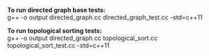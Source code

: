 **To run directed graph base tests:**  
g++ -o output directed_graph.cc directed_graph_test.cc -std=c++11  

**To run topological sorting tests:**  
g++ -o output directed_graph.cc topological_sort.cc topological_sort_test.cc -std=c++11
